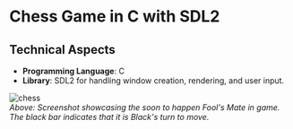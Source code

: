 # Chess Game in C with SDL2

## Technical Aspects

- **Programming Language**: C
- **Library**: SDL2 for handling window creation, rendering, and user input.

![chess](https://github.com/user-attachments/assets/a3b23387-9c0a-4db9-b8ab-e53b435df120)</br>
  *Above: Screenshot showcasing the soon to happen Fool's Mate in game. The black bar indicates that it is Black's turn to move.*
  </br>
